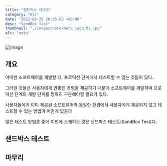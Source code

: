 ```yaml
---
title: "샌드박스 테스트"
category: "etc"
date: "2022-08-29 20:55:00 +09:00"
desc: "SandBox Test"
thumbnail: "./images/note/note_logo_02.jpg"
alt: "note"
---
```


![image](https://user-images.githubusercontent.com/85836879/187220777-d41f5576-38da-4254-abd2-aea73aea081f.png)

## 개요
어떠한 소프트웨어를 개발할 떄, 프로덕션 단계에서 테스트할 수 없는 것들이 있다.

그러한 것들은 사용자에게 안좋은 경험을 제공하기 때문에 소프트웨어를 개발하며 프로덕션 단계와 개발 단계를 명확히 구분해야할 필요가 있다.

사용자들에게 이미 제공된 소프트웨어와 동일한 환경에서 사용자에게 제공되지 않고 테스트할 수 있는 방법이 어떤게 있을까

많은 테스트 방법론 중에 이번에 소개하는 것은 샌드박스 테스트(SandBox Test)다.

## 샌드박스 테스트

## 마무리